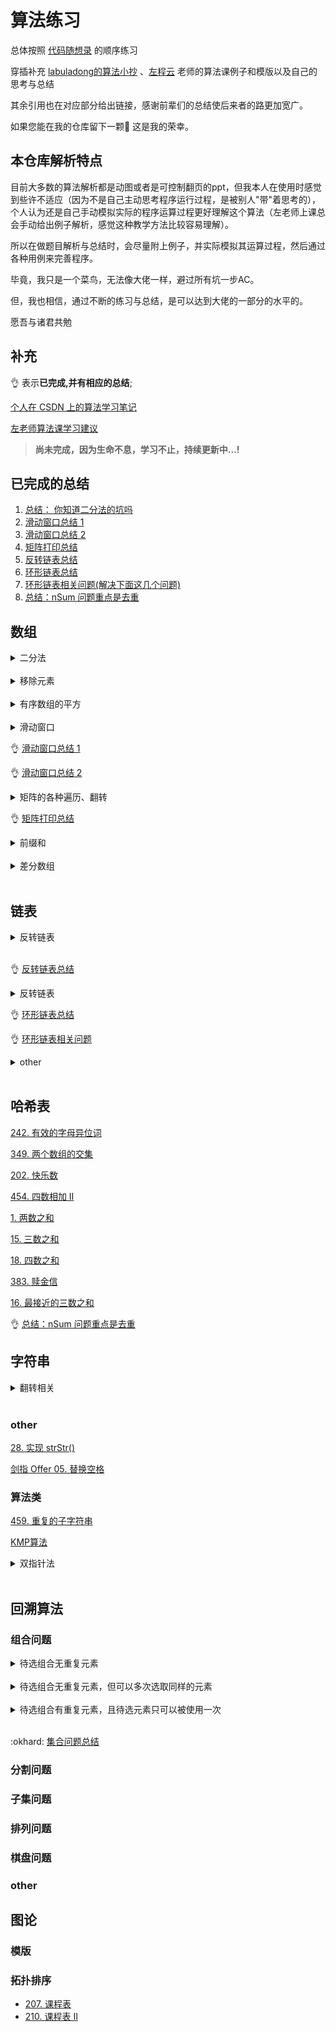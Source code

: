 
# 算法练习

总体按照 [代码随想录](https://www.programmercarl.com/) 的顺序练习

穿插补充 [labuladong的算法小抄](https://labuladong.gitee.io/) 、[左程云](https://github.com/algorithmzuo ) 老师的算法课例子和模版以及自己的思考与总结

其余引用也在对应部分给出链接，感谢前辈们的总结使后来者的路更加宽广。

如果您能在我的仓库留下一颗🌟 这是我的荣幸。

## 本仓库解析特点

目前大多数的算法解析都是动图或者是可控制翻页的ppt，但我本人在使用时感觉到些许不适应（因为不是自己主动思考程序运行过程，是被别人"带"着思考的），个人认为还是自己手动模拟实际的程序运算过程更好理解这个算法（左老师上课总会手动给出例子解析，感觉这种教学方法比较容易理解）。 

所以在做题目解析与总结时，会尽量附上例子，并实际模拟其运算过程，然后通过各种用例来完善程序。

毕竟，我只是一个菜鸟，无法像大佬一样，避过所有坑一步AC。

但，我也相信，通过不断的练习与总结，是可以达到大佬的一部分的水平的。

愿吾与诸君共勉 


## 补充

:ok_hand:  表示**已完成,并有相应的总结**;

[个人在 CSDN 上的算法学习笔记 ](https://blog.csdn.net/qq_41852212/article/details/120628784)

[左老师算法课学习建议](http://erdengk.top/archives/zuo-lao-shi-suan-fa-ke-xue-xi-jian-yi)


> **尚未完成，因为生命不息，学习不止，持续更新中...!**

## 已完成的总结
1. [总结： 你知道二分法的坑吗](http://erdengk.top/archives/er-fen-fa)
2. [滑动窗口总结 1 ](http://erdengk.top/archives/windows1)
3. [滑动窗口总结 2 ](http://erdengk.top/archives/sui-xiang-lu-3)
4. [矩阵打印总结](http://erdengk.top/archives/sui-xiang-lu-4)
5. [反转链表总结](http://erdengk.top/archives/sui-xiang-lu-5)
6. [环形链表总结](http://erdengk.top/archives/sui-xiang-lu-6)
7. [环形链表相关问题(解决下面这几个问题)](http://erdengk.top/archives/sui-xiang-lu-6-1) 
8. [总结：nSum 问题重点是去重](http://erdengk.top/archives/sui-xiang-lu-7)


## 数组

<details>
<summary>二分法</summary>

- [704. 二分查找](https://leetcode-cn.com/problems/binary-search/)
- [34. 在排序数组中查找元素的第一个和最后一个位置](https://leetcode-cn.com/problems/find-first-and-last-position-of-element-in-sorted-array/)
- :ok_hand: [总结： 你知道二分法的坑吗](http://erdengk.top/archives/er-fen-fa)
- [仓库代码](https://github.com/erdengk/codeExercise/blob/main/src/daily/exercise/LeetCodeArray/Search.java)

</details><br>

<details>
<summary>移除元素</summary>

- [27. 移除元素](https://leetcode-cn.com/problems/remove-element/)
- [删除有序数组中的重复项（简单）](https://leetcode-cn.com/problems/remove-duplicates-from-sorted-array/)
- [删除排序链表中的重复元素（简单）](https://leetcode-cn.com/problems/remove-duplicates-from-sorted-list/)
- [移动零（简单）](https://leetcode-cn.com/problems/move-zeroes/)
- [仓库代码](https://github.com/erdengk/codeExercise/blob/main/src/daily/exercise/LeetCodeArray/RemoveElement.java)

</details><br>

<details>
<summary>有序数组的平方</summary>

- [977. 有序数组的平方](https://leetcode-cn.com/problems/squares-of-a-sorted-array/)

</details><br>


<details>
<summary>滑动窗口</summary>



### 练习：

注：以下目录整理来自 [wiki](https://github.com/SharingSource/LogicStack-LeetCode/wiki/%E6%BB%91%E5%8A%A8%E7%AA%97%E5%8F%A3) 与官方推荐 按推荐顺序排列


#### easy：


| 题目                                                         | 题解                                                         | 推荐度 | 备注 |
| ------------------------------------------------------------ | ------------------------------------------------------------ | ------ | ---- |
| [ 594. 最长和谐子序列](https://leetcode-cn.com/problems/longest-harmonious-subsequence/) | [题解](https://leetcode-cn.com/problems/longest-harmonious-subsequence/solution/hua-dong-chuang-kou-by-erdengk-cb5v/) | 4🌟     |      |
| [643. 子数组最大平均数 I](https://leetcode-cn.com/problems/maximum-average-subarray-i/) | [题解](https://github.com/erdengk/codeExercise/blob/main/src/daily/exercise/LeetCodeArray/window/FindMaxAverage.java) | 5🌟     |      |


#### mid：


| 题目                                                         | 题解                                                         | 推荐度 | 备注 |
| :----------------------------------------------------------- | ------------------------------------------------------------ | ------ | ---- |
| [3. 无重复字符的最长子串](https://leetcode-cn.com/problems/longest-substring-without-repeating-characters/) | [题解](https://github.com/erdengk/codeExercise/blob/main/src/daily/exercise/LeetCodeArray/window/LengthOfLongestSubstring.java) | 5🌟     |      |
| [187. 重复的DNA序列](https://leetcode-cn.com/problems/repeated-dna-sequences/) |                                                              | 4🌟     |      |
| [1423. 可获得的最大点数](https://leetcode-cn.com/problems/maximum-points-you-can-obtain-from-cards/) |                                                              | 4🌟     |      |
| [424. 替换后的最长重复字符](https://leetcode-cn.com/problems/longest-repeating-character-replacement/) |                                                              | 4🌟     |      |
| [438. 找到字符串中所有字母异位词](https://leetcode-cn.com/problems/find-all-anagrams-in-a-string/) |                                                              | 4🌟     |      |
| [567. 字符串的排列](https://leetcode-cn.com/problems/permutation-in-string/) |                                                              | 3🌟     |      |
| [1004. 最大连续1的个数 III](https://leetcode-cn.com/problems/max-consecutive-ones-iii/) |                                                              | 3🌟     |      |
| [1052. 爱生气的书店老板](https://leetcode-cn.com/problems/grumpy-bookstore-owner/) |                                                              | 3🌟     |      |
| [1208. 尽可能使字符串相等](https://leetcode-cn.com/problems/get-equal-substrings-within-budget/) |                                                              | 3🌟     |      |
| [220. 存在重复元素 III](https://leetcode-cn.com/problems/contains-duplicate-iii/) |                                                              | 3🌟     |      |
| [1438. 绝对差不超过限制的最长连续子数组](https://leetcode-cn.com/problems/longest-continuous-subarray-with-absolute-diff-less-than-or-equal-to-limit/) |                                                              | 3🌟     |      |
| [1838. 最高频元素的频数](https://leetcode-cn.com/problems/frequency-of-the-most-frequent-element/) |                                                              | 3🌟     |      |
| [904. 水果成篮 （mid）](https://leetcode-cn.com/problems/fruit-into-baskets/) |                                                              |        |      |
| [76. 最小覆盖子串 （hard）](https://leetcode-cn.com/problems/minimum-window-substring/) |                                                              |        |      |
| [209. 长度最小的子数组 （mid）](https://leetcode-cn.com/problems/minimum-size-subarray-sum/) | [题解](https://github.com/erdengk/codeExercise/blob/main/src/daily/exercise/LeetCodeArray/MinSubArrayLen.java) |        |      |

#### hard：



| 题目                                                         | 题解 | 推荐度 | 备注 |
| ------------------------------------------------------------ | ---- | ------ | ---- |
| [480. 滑动窗口中位数](https://leetcode-cn.com/problems/sliding-window-median/) |      | 5🌟     |      |
| [992. K 个不同整数的子数组](https://leetcode-cn.com/problems/subarrays-with-k-different-integers/) |      | 4🌟     |      |
| [1610. 可见点的最大数目](https://leetcode-cn.com/problems/maximum-number-of-visible-points/) |      | 4🌟     |      |
| [30. 串联所有单词的子串](https://leetcode-cn.com/problems/substring-with-concatenation-of-all-words/) |      | 2🌟     |      |
| [632. 最小区间（hard）](https://leetcode-cn.com/problems/smallest-range-covering-elements-from-k-lists/) |      | ？     |      |
| [862. 和至少为 K 的最短子数组](https://leetcode-cn.com/problems/shortest-subarray-with-sum-at-least-k/) | |    4🌟  |



</details>

:ok_hand:  [滑动窗口总结 1 ](http://erdengk.top/archives/windows1)

:ok_hand:  [滑动窗口总结 2 ](http://erdengk.top/archives/sui-xiang-lu-3)


<details>
<summary>矩阵的各种遍历、翻转</summary>


### 螺旋矩阵II 

这部分的推荐度由我自己评估，仅供参考

| 题目                                                         |   推荐度 | 备注 |
| ------------------------------------------------------------ |  ------ | ---- |
| [59. 螺旋矩阵 II](https://leetcode-cn.com/problems/spiral-matrix-ii/) |       4🌟     |      |
| [54. 螺旋矩阵](https://leetcode-cn.com/problems/spiral-matrix/) |       5🌟     |      |
| [剑指 Offer 29. 顺时针打印矩阵](https://leetcode-cn.com/problems/shun-shi-zhen-da-yin-ju-zhen-lcof/) |       4🌟     |      |
| [之字形打印矩阵](https://github.com/erdengk/codeExercise/blob/main/src/daily/exercise/LeetCodeArray/ArrayPrint/PrintArrayByZ.java)                                           |       5🌟     |      |
| [48. 旋转图像](https://leetcode-cn.com/problems/rotate-image/) |       5🌟     |      |

</details>

:ok_hand:  [矩阵打印总结](http://erdengk.top/archives/sui-xiang-lu-4)



<details>
<summary>前缀和</summary>
- [303. 区域和检索 - 数组不可变](https://leetcode-cn.com/problems/range-sum-query-immutable/)
- [304. 二维区域和检索 - 矩阵不可变](https://leetcode-cn.com/problems/range-sum-query-2d-immutable/)
- [560. 和为 K 的子数组](https://leetcode-cn.com/problems/subarray-sum-equals-k/)
- [1314. 矩阵区域和](https://leetcode-cn.com/problems/matrix-block-sum/)

</details><br>


<details>
<summary>差分数组</summary>

- [370. 区间加法（中等）](https://leetcode-cn.com/problems/range-addition/)
- [1109. 航班预订统计（中等）](https://leetcode-cn.com/problems/corporate-flight-bookings/)
- [1094. 拼车](https://leetcode-cn.com/problems/car-pooling/)

</details><br>

## 链表

<details>
<summary>反转链表</summary>

- [206. 反转链表](https://leetcode-cn.com/problems/reverse-linked-list/)

- [92. 反转链表 II](https://leetcode-cn.com/problems/reverse-linked-list-ii/)

- [25. K 个一组翻转链表](https://leetcode-cn.com/problems/reverse-nodes-in-k-group/)

</details><br>

:ok_hand:  [反转链表总结](http://erdengk.top/archives/sui-xiang-lu-5)


<details>
<summary>反转链表</summary>

- [141. 环形链表](https://leetcode-cn.com/problems/linked-list-cycle/)

- [142. 环形链表 II](https://leetcode-cn.com/problems/linked-list-cycle-ii/)

:ok_hand: [环形链表总结](http://erdengk.top/archives/sui-xiang-lu-6)

:ok_hand: [环形链表相关问题(解决下面这几个问题)](http://erdengk.top/archives/sui-xiang-lu-6-1)

- 如何证明环形链表有环？
- 为什么双指针一定会在环内相遇？
- 如果快指针一次走三步是否一定相遇？5步呢？n步呢？
- 证明一下上一条
- 为什么此题快慢指针中，快指针比慢指针仅多走一步？为什么这么设置？
- 如何找到入环节点
- 证明一下上面方法的正确性
</details>

:ok_hand: [环形链表总结](http://erdengk.top/archives/sui-xiang-lu-6)

:ok_hand: [环形链表相关问题](http://erdengk.top/archives/sui-xiang-lu-6-1)

<details>
<summary>other</summary>

### 移除链表元素

[203. 移除链表元素](https://leetcode-cn.com/problems/remove-linked-list-elements/)

### 删除链表的倒数第 N 个结点

[19. 删除链表的倒数第 N 个结点](https://leetcode-cn.com/problems/remove-nth-node-from-end-of-list/)

###  两两交换链表中的节点

[24. 两两交换链表中的节点](https://leetcode-cn.com/problems/swap-nodes-in-pairs/)


###  链表相交

[面试题 02.07. 链表相交](https://leetcode-cn.com/problems/intersection-of-two-linked-lists-lcci/)


### 回文链表

[234. 回文链表](https://leetcode-cn.com/problems/palindrome-linked-list/)

###  设计链表

[707. 设计链表](https://leetcode-cn.com/problems/design-linked-list/)

</details><br>

## 哈希表

[242. 有效的字母异位词](https://leetcode-cn.com/problems/valid-anagram/)

[349. 两个数组的交集](https://leetcode-cn.com/problems/intersection-of-two-arrays/)

[202. 快乐数](https://leetcode-cn.com/problems/happy-number/)

[454. 四数相加 II](https://leetcode-cn.com/problems/4sum-ii/)

[1. 两数之和](https://leetcode-cn.com/problems/two-sum/)

[15. 三数之和](https://leetcode-cn.com/problems/3sum/)

[18. 四数之和](https://leetcode-cn.com/problems/4sum/)

[383. 赎金信](https://leetcode-cn.com/problems/ransom-note/)

[16. 最接近的三数之和](https://leetcode-cn.com/problems/3sum-closest/)



:ok_hand: [总结：nSum 问题重点是去重](http://erdengk.top/archives/sui-xiang-lu-7)



## 字符串




<details>
<summary>翻转相关 </summary>

[344. 反转字符串](https://leetcode-cn.com/problems/reverse-string/)

[541. 反转字符串 II](https://leetcode-cn.com/problems/reverse-string-ii/)

[151. 翻转字符串里的单词](https://leetcode-cn.com/problems/reverse-words-in-a-string/)

[剑指 Offer 58 - II. 左旋转字符串](https://leetcode-cn.com/problems/zuo-xuan-zhuan-zi-fu-chuan-lcof/)


</details><br>


### other

[28. 实现 strStr()](https://leetcode-cn.com/problems/implement-strstr/)

[剑指 Offer 05. 替换空格](https://leetcode-cn.com/problems/ti-huan-kong-ge-lcof/)



### 算法类

[459. 重复的子字符串](https://leetcode-cn.com/problems/repeated-substring-pattern/)

[KMP算法]()



<details>
<summary>双指针法 </summary>

[27. 移除元素](https://leetcode-cn.com/problems/remove-element/)

[344. 反转字符串](https://leetcode-cn.com/problems/reverse-string/)

[剑指 Offer 05. 替换空格](https://leetcode-cn.com/problems/ti-huan-kong-ge-lcof/)

[151. 翻转字符串里的单词](https://leetcode-cn.com/problems/reverse-words-in-a-string/)

[206. 反转链表](https://leetcode-cn.com/problems/reverse-linked-list/)

[19. 删除链表的倒数第 N 个结点](https://leetcode-cn.com/problems/remove-nth-node-from-end-of-list/)

[面试题 02.07. 链表相交](https://leetcode-cn.com/problems/intersection-of-two-linked-lists-lcci/)

[142. 环形链表 II](https://leetcode-cn.com/problems/linked-list-cycle-ii/)

[15. 三数之和](https://leetcode-cn.com/problems/3sum/)

[18. 四数之和](https://leetcode-cn.com/problems/4sum/)

</details><br>




## 回溯算法


### 组合问题


<details>
<summary>待选组合无重复元素</summary>

[77. 组合](https://leetcode-cn.com/problems/combinations/)

[216. 组合总和 III](https://leetcode-cn.com/problems/combination-sum-iii/)

[17. 电话号码的字母组合](https://leetcode-cn.com/problems/letter-combinations-of-a-phone-number/)


</details><br>

<details>
<summary>待选组合无重复元素，但可以多次选取同样的元素</summary>


[39. 组合总和](https://leetcode-cn.com/problems/combination-sum/)

</details><br>


<details>
<summary>待选组合有重复元素，且待选元素只可以被使用一次</summary>


[40. 组合总和 II](https://leetcode-cn.com/problems/combination-sum-ii/)

</details><br>


:okhard: [集合问题总结](http://erdengk.top/archives/sui-xiang-lu-9)


### 分割问题

### 子集问题

### 排列问题

### 棋盘问题

### other



## 图论

### 模版

### 拓扑排序

- [207. 课程表](https://leetcode-cn.com/problems/course-schedule/)
- [210. 课程表 II](https://leetcode-cn.com/problems/course-schedule-ii/)